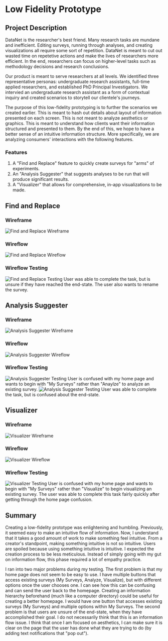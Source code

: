 # Low Fidelity Prototype

## Project Description
DataNet is the researcher's best friend. Many research tasks are mundane and inefficient. Editing surveys, running through analyses,
and creating visualizations all require some sort of repetition. DataNet is meant to cut out wasted time on repetetive actions and 
make the lives of researchers more efficient. In the end, researchers can focus on higher-level tasks such as methodology decisions 
and research conclusions.

Our product is meant to serve researchers at all levels. We identified three representative personas: undergraduate research assistants, 
full-time applied researchers, and established PhD Principal Investigators. We intervied an undergraduate research assistant as a form of 
contextual inquiry and created scenarios to storytell our clientele's journeys.

The purpose of this low-fidelity prototyping is to further the scenarios we created earlier. This is meant to hash out details about layout 
of information presented on each screen. This is not meant to analyze aesthetics or graphics. This is meant to understand how clients want 
their information structured and presented to them. By the end of this, we hope to have a better sense of an intuitive information structure. More 
specifically, we are analyzing consumers' interactions with the following features.

### Features
1. A "Find and Replace" feature to quickly create surveys for "arms" of experiments.
2. An "Analysis Suggester" that suggests analyses to be run that will produce significant results.
3. A "Visualizer" that allows for comprehensive, in-app visualizations to be made.

## Find and Replace
### Wireframe
![Find and Replace Wireframe](/assignment7/ArmFrame.JPG)
### Wireflow
![Find and Replace Wireflow](/assignment7/ArmFlow.JPG)
### Wireflow Testing
![Find and Replace Testing](/assignment7/ArmUser.JPG)
User was able to complete the task, but is unsure if they have reached the end-state. The user also wants to rename the survey.

## Analysis Suggester
### Wireframe
![Analysis Suggester Wireframe](/assignment7/AnalyzeFrame.jpeg)
### Wireflow
![Analysis Suggester Wireflow](/assignment7/AnalyzeFlow.jpeg)
### Wireflow Testing
![Analysis Suggester Testing](/assignment7/AnalyzeUser.JPG)
User is confused with my home page and wants to begin with "My Surveys" rather than "Anaylze" to analyze an existing survey.
![Analysis Suggester Testing](/assignment7/AnalyzeUser2.JPG)
User was able to complete the task, but is confused about the end-state.

## Visualizer
### Wireframe
![Visualizer Wireframe](/assignment7/VisFrame.JPG)
### Wireflow
![Visualizer Wireflow](/assignment7/VisFlow.JPG)
### Wireflow Testing
![Visualizer Testing](/assignment7/VisUser.JPG)
User is confused with my home page and wants to begin with "My Surveys" rather than "Visualize" to begin visualizing an existing survey.
The user was able to complete this task fairly quickly after getting through the home page confusion.

## Summary

Creating a low-fidelity prototype was enlightening and humbling. Previously, it seemed easy to make an intuitive flow of information. Now, 
I understand that it takes a good amount of work to make something feel intuitive. From a creator's standpoint, making something intuitive 
is not so intuitive. Users are spoiled because using something intuitive is intuitive. I expected the creation process to be less meticulous. 
Instead of simply going with my gut on information flow, this phase required a lot of empathy practice.

I ran into two major problems during my testing. The first problem is that my home page does not seem to be easy to use. I have multiple buttons 
that access existing surveys (My Surveys, Analyze, Visualize), but with different options once the user chooses one. I can see how this can be 
confusing and can send the user back to the homepage. Creating an information hierarchy beforehand (much like a computer directory) could be useful 
for creating a better homepage. I would have one button that accesses existing surveys (My Surveys) and multiple options within My Surveys.
The second problem is that users are unsure of the end-state, when they have accomplished their goal. I do not necessarily think that this is an 
information flow issue. I think that once I am focused on aesthetics, I can make sure it is clear on the page that the user has done what they are 
trying to do (by adding text notifications that "pop out").
